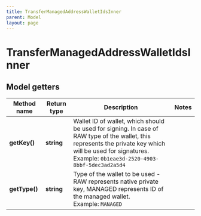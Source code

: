 ```yaml
---
title: TransferManagedAddressWalletIdsInner
parent: Model
layout: page
---
```


# TransferManagedAddressWalletIdsInner

## Model getters

Method name | Return type | Description | Notes
------------ | ------------- | ------------- | -------------
**getKey()** | **string** | Wallet ID of wallet, which should be used for signing. In case of RAW type of the wallet, this represents the private key which will be used for signatures. <br>Example: `0b1eae3d-2520-4903-8bbf-5dec3ad2a5d4` |
**getType()** | **string** | Type of the wallet to be used - RAW represents native private key, MANAGED represents ID of the managed wallet. <br>Example: `MANAGED` |

